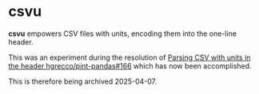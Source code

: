 # csvu

**csvu** empowers CSV files with units, encoding them into the one-line header.

This was an experiment during the resolution of [Parsing CSV with units in the header hgrecco/pint-pandas#166](https://github.com/hgrecco/pint-pandas/issues/166) which has now been accomplished.

This is therefore being archived 2025-04-07.
